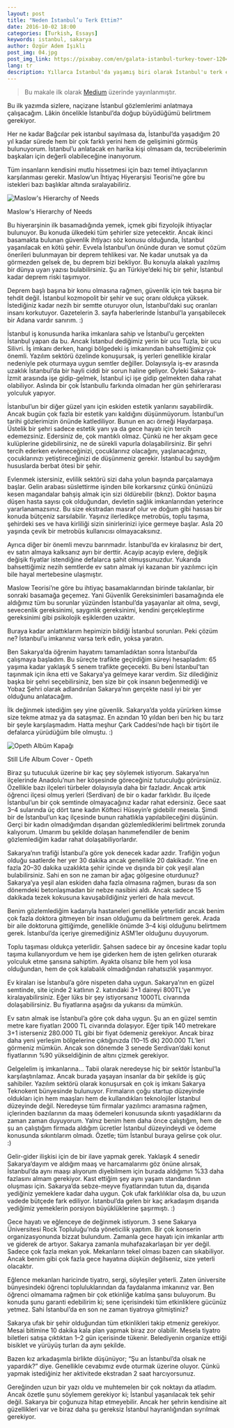 ```yaml
---
layout: post
title: "Neden İstanbul’u Terk Ettim?"
date: 2016-10-02 18:00
categories: [Turkish, Essays]
keywords: istanbul, sakarya
author: Özgür Adem Işıklı
post_img: 04.jpg
post_img_link: https://pixabay.com/en/galata-istanbul-turkey-tower-1204927
lang: tr
description: Yıllarca İstanbul'da yaşamış biri olarak İstanbul'u terk etme nedenlerini ele aldığım bir yazı.
---
```


> Bu makale ilk olarak [Medium](https://medium.com/@iozguradem/neden-i%CC%87stanbulu-terk-ettim-a486f513c73a) üzerinde yayınlanmıştır.

Bu ilk yazımda sizlere, naçizane İstanbul gözlemlerimi anlatmaya çalışacağım. Lâkin öncelikle İstanbul’da doğup büyüdüğümü belirtmem gerekiyor.

Her ne kadar Bağcılar pek istanbul sayılmasa da, İstanbul’da yaşadığım 20 yıl kadar sürede hem bir çok farklı yerini hem de gelişimini görmüş bulunuyorum. İstanbul’u anlatacak en harika kişi olmasam da, tecrübelerimin başkaları için değerli olabileceğine inanıyorum.

Tüm insanların kendisini mutlu hissetmesi için bazı temel ihtiyaçlarının karşılanması gerekir. Maslow’un İhtiyaç Hiyerarşisi Teorisi’ne göre bu istekleri bazı başlıklar altında sıralayabiliriz.

<img src="/images/posts/02.jpg" alt="Maslow's Hierarchy of Needs" class="center" />
<p class="img-description">Maslow's Hierarchy of Needs</p>

Bu hiyerarşinin ilk basamadığında yemek, içmek gibi fizyolojik ihtiyaçlar bulunuyor. Bu konuda ülkedeki tüm şehirler size yetecektir. Ancak ikinci basamakta bulunan güvenlik ihtiyacı söz konusu olduğunda, İstanbul yaşanılacak en kötü şehir. Evvela İstanbul’un önünde duran ve somut çözüm önerileri bulunmayan bir deprem tehlikesi var. Ne kadar unutsak ya da görmezden gelsek de, bu deprem bizi bekliyor. Bu konuyla alakalı yazılmış bir dünya uyarı yazısı bulabilirsiniz. Şu an Türkiye’deki hiç bir şehir, İstanbul kadar deprem riski taşımıyor.

Deprem başlı başına bir konu olmasına rağmen, güvenlik için tek başına bir tehdit değil. İstanbul kozmopolit bir şehir ve suç oranı oldukça yüksek. İstediğiniz kadar nezih bir semtte oturuyor olun, İstanbul’daki suç oranları insanı korkutuyor. Gazetelerin 3. sayfa haberlerinde İstanbul’la yarışabilecek bir Adana vardır sanırım. :)

İstanbul iş konusunda harika imkanlara sahip ve İstanbul’u gerçekten İstanbul yapan da bu. Ancak İstanbul dediğimiz yerin bir ucu Tuzla, bir ucu Silivri. İş imkanı derken, hangi bölgedeki iş imkanından bahsettiğimiz çok önemli. Yazılım sektörü özelinde konuşursak, iş yerleri genellikle kiralar nedeniyle pek oturmaya uygun semtler değiller. Dolayısıyla iş-ev arasında uzaklık İstanbul’da bir hayli ciddi bir sorun haline geliyor. Öyleki Sakarya-İzmit arasında işe gidip-gelmek, İstanbul içi işe gidip gelmekten daha rahat olabiliyor. Aslında bir çok İstanbullu farkında olmadan her gün şehirlerarası yolculuk yapıyor.

İstanbul’un bir diğer güzel yanı için eskiden estetik yanlarını sayabilirdik. Ancak bugün çok fazla bir estetik yanı kaldığını düşünmüyorum. İstanbul’un tarihi gözlerimizin önünde katlediliyor. Bunun en acı örneği Haydarpaşa. Üstelik bir şehri sadece estetik yanı ya da gece hayatı için tercih edemezsiniz. Edersiniz de, çok mantıklı olmaz. Çünkü ne her akşam gece kulüplerine gidebilirsiniz, ne de sürekli vapurla dolaşabilirsiniz. Bir şehri tercih ederken evleneceğinizi, çocuklarınız olacağını, yaşlanacağınızı, çocuklarınızı yetiştireceğinizi de düşünmeniz gerekir. İstanbul bu saydığım hususlarda berbat ötesi bir şehir.

Evlenmek istersiniz, evlilik sektörü sizi daha yolun başında parçalamaya başlar. Gelin arabası süslettirme işinden bile korkarsınız çünkü önünüzü kesen magandalar bahşiş almak için sizi öldürebilir (bknz). Doktor başına düşen hasta sayısı çok olduğundan, devletin sağlık imkanlarından yeterince yararlanamazsınız. Bu size ekstradan masraf olur ve doğum gibi hassas bir konuda bütçeniz sarsılabilir. Yaşınız ilerledikçe metrobüs, toplu taşıma, şehirdeki ses ve hava kirliliği sizin sinirlerinizi iyice germeye başlar. Asla 20 yaşında çevik bir metrobüs kullanıcısı olmayacaksınız.

Ayrıca diğer bir önemli mevzu barınmadır. İstanbul’da ev kiralasınız bir dert, ev satın almaya kalksanız ayrı bir derttir. Acayip acayip evlere, değişik değişik fiyatlar istendiğine defalarca şahit olmuşsunuzdur. Yukarıda bahsettiğimiz nezih semtlerde ev satın almak iyi kazanan bir yazılımcı için bile hayal mertebesine ulaşmıştır.

Maslow Teorisi’ne göre bu ihtiyaç basamaklarından birinde takılanlar, bir sonraki basamağa geçemez. Yani Güvenlik Gereksinimleri basamağında ele aldığımız tüm bu sorunlar yüzünden İstanbul’da yaşayanlar ait olma, sevgi, sevecenlik gereksinimi, saygınlık gereksinimi, kendini gerçekleştirme gereksinimi gibi psikolojik eşiklerden uzaktır.

Buraya kadar anlattıklarım hepimizin bildiği İstanbul sorunları. Peki çözüm ne? İstanbul’u imkanınız varsa terk edin, yoksa yaratın.

Ben Sakarya’da öğrenim hayatımı tamamladıktan sonra İstanbul’da çalışmaya başladım. Bu süreçte trafikte geçirdiğim süreyi hesapladım: 65 yaşıma kadar yaklaşık 5 senem trafikte geçecekti. Bu beni İstanbul’tan taşınmak için ikna etti ve Sakarya’ya gelmeye karar verdim. Siz dilediğiniz başka bir şehri seçebilirsiniz, ben size bir çok insanın beğenmediği ve Yobaz Şehri olarak adlandırılan Sakarya’nın gerçekte nasıl iyi bir yer olduğunu anlatacağım.

İlk değinmek istediğim şey yine güvenlik. Sakarya’da yolda yürürken kimse size tekme atmaz ya da sataşmaz. En azından 10 yıldan beri ben hiç bu tarz bir şeyle karşılaşmadım. Hatta meşhur Çark Caddesi’nde haçlı bir tişört ile defalarca yürüdüğüm bile olmuştu. :)

<img src="/images/posts/01.jpg" alt="Opeth Albüm Kapağı" class="center" />
<p class="img-description">Still Life Album Cover - Opeth</p>

Biraz şu tutuculuk üzerine bir kaç şey söylemek istiyorum. Sakarya’nın ilçelerinde Anadolu’nun her köşesinde göreceğiniz tutuculuğu görürsünüz. Özellikle bazı ilçeleri türbeler dolayısıyla daha bir fazladır. Ancak artık öğrenci ilçesi olmuş yerleri (Serdivan) de bir o kadar farklıdır. Bu ilçede İstanbul’un bir çok semtinde olmayacağınız kadar rahat edersiniz. Gece saat 3–4 sularında üç dört tane kadın Köfteci Hüseyin’e gidebilir mesela. Şimdi bir de İstanbul’un kaç ilçesinde bunun rahatlıkla yapılabileceğini düşünün. Gerçi bir kadın olmadığımdan dışarıdan gözlemlediklerimi belirtmek zorunda kalıyorum. Umarım bu şekilde dolaşan hanımefendiler de benim gözlemlediğim kadar rahat dolaşabiliyorlardır.

Sakarya’nın trafiği İstanbul’a göre yok denecek kadar azdır. Trafiğin yoğun olduğu saatlerde her yer 30 dakika ancak genellikle 20 dakikadır. Yine en fazla 20–30 dakika uzaklıkta şehir içinde ve dışında bir çok yeşil alan bulabilirsiniz. Sahi en son ne zaman bir ağaç gölgesine oturdunuz? Sakarya’ya yeşil alan eskiden daha fazla olmasına rağmen, burası da son dönemdeki betonlaşmadan bir nebze nasibini aldı. Ancak sadece 15 dakikada tezek kokusuna kavuşabildiğiniz yerleri de hala mevcut.

Benim gözlemlediğim kadarıyla hastaneleri genellikle yeterlidir ancak benim çok fazla doktora gitmeyen bir insan olduğumu da belirtmem gerek. Arada bir aile doktoruna gittiğimde, genellikle önümde 3–4 kişi olduğunu belirtmem gerek. İstanbul’da içeriye giremediğiniz ASM’ler olduğunu duyuyorum.

Toplu taşıması oldukça yeterlidir. Şahsen sadece bir ay öncesine kadar toplu taşıma kullanıyordum ve hem işe giderken hem de işten gelirken oturarak yolculuk etme şansına sahiptim. Ayakta olsanız bile hem yol kısa olduğundan, hem de çok kalabalık olmadığından rahatsızlık yaşanmıyor.

Ev kiraları ise İstanbul’a göre nispeten daha uygun. Sakarya’nın en güzel semtinde, site içinde 2 katlının 2. katındaki 3+1 daireyi 800TL’ye kiralayabilirsiniz. Eğer lüks bir şey istiyorsanız 1000TL civarında dolaşabilirsiniz. Bu fiyatlarına aşağısı da yukarısı da mümkün.

Ev satın almak ise İstanbul’a göre çok daha uygun. Şu an en güzel semtin metre kare fiyatları 2000 TL civarında dolaşıyor. Eğer tipik 140 metrekare 3+1 isterseniz 280.000 TL gibi bir fiyat ödemeniz gerekiyor. Ancak biraz daha yeni yerleşim bölgelerine çıktığınızda (10–15 dk) 200.000 TL’leri görmeniz mümkün. Ancak son dönemde 3 senede Serdivan’daki konut fiyatlarının %90 yükseldiğinin de altını çizmek gerekiyor.

Gelgelelim iş imkanlarına… Tabii olarak neredeyse hiç bir sektör İstanbul’la karşılaştırılamaz. Ancak burada yaşayan insanlar da bir şekilde iş güç sahibiler. Yazılım sektörü olarak konuşursak en çok iş imkanı Sakarya Teknokent bünyesinde bulunuyor. Firmaların çoğu startup düzeyinde oldukları için hem maaşları hem de kullandıkları teknolojiler İstanbul düzeyinde değil. Neredeyse tüm firmalar yazılımcı aramasına rağmen, içlerinden bazılarının da maaş ödemeleri konusunda sıkıntı yaşadıklarını da zaman zaman duyuyorum. Yalnız benim hem daha önce çalıştığım, hem de şu an çalıştığım firmada aldığım ücretler İstanbul düzeyindeydi ve ödeme konusunda sıkıntılarım olmadı. Özetle; tüm İstanbul buraya gelirse çok olur. :)

Gelir-gider ilişkisi için de bir ilave yapmak gerek. Yaklaşık 4 senedir Sakarya’dayım ve aldığım maaş ve harcamalarımı göz önüne alırsak, İstanbul’da aynı maaşı alıyorum diyebilmem için burada aldığımın %33 daha fazlasını almam gerekiyor. Kast ettiğim şey aynı yaşam standardının oluşması için. Sakarya’da sebze-meyve fiyatlarından tutun da, dışarıda yediğiniz yemeklere kadar daha uygun. Çok ufak farklılıklar olsa da, bu uzun vadede bütçede fark ediliyor. İstanbul’da gelen bir kaç arkadaşım dışarıda yediğimiz yemeklerin porsiyon büyüklüklerine şaşırmıştı. :)

Gece hayatı ve eğlenceye de değinmek istiyorum. 3 sene Sakarya Üniversitesi Rock Topluluğu’nda yöneticilik yaptım. Bir çok konserin organizasyonunda bizzat bulundum. Zamanla gece hayatı için imkanlar arttı ve giderek de artıyor. Sakarya zamanla muhafazakarlaşan bir yer değil. Sadece çok fazla mekan yok. Mekanların tekel olması bazen can sıkabiliyor. Ancak benim gibi çok fazla gece hayatına düşkün değilseniz, size yeterli olacaktır.

Eğlence mekanları haricinde tiyatro, sergi, söyleşiler yeterli. Zaten üniversite bünyesindeki öğrenci topluluklarından da faydalanma imkanınız var. Ben öğrenci olmamama rağmen bir çok etkinliğe katılma şansı buluyorum. Bu konuda şunu garanti edebilirim ki; sene içerisindeki tüm etkinliklere gücünüz yetmez. Sahi İstanbul’da en son ne zaman tiyatroya gitmiştiniz?

Sakarya ufak bir şehir olduğundan tüm etkinlikleri takip etmeniz gerekiyor. Mesai bitimine 10 dakika kala plan yapmak biraz zor olabilir. Mesela tiyatro biletleri satışa çıktıktan 1–2 gün içerisinde tükenir. Belediyenin organize ettiği bisiklet ve yürüyüş turları da aynı şekilde.

Bazen kız arkadaşımla birlikte düşünüyor; “Şu an İstanbul’da olsak ne yapardık?” diye. Genellikle cevabımız evde oturmak üzerine oluyor. Çünkü yapmak istediğiniz her aktivitede ekstradan 2 saat harcıyorsunuz.

Gereğinden uzun bir yazı oldu ve muhtemelen bir çok noktayı da atladım. Ancak özetle şunu söylemem gerekiyor ki; İstanbul yaşanılacak tek şehir değil. Sakarya bir çoğunuza hitap etmeyebilir. Ancak her şehrin kendisine ait güzellikleri var ve biraz daha şu gereksiz İstanbul hayranlığından sıyrılmak gerekiyor.
